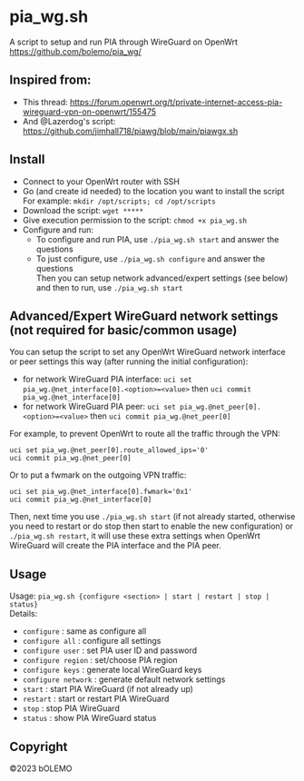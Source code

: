# pia_wg.sh
A script to setup and run PIA through WireGuard on OpenWrt
<br />https://github.com/bolemo/pia_wg/

## Inspired from:
  - This thread: https://forum.openwrt.org/t/private-internet-access-pia-wireguard-vpn-on-openwrt/155475
  - And @Lazerdog's script: https://github.com/jimhall718/piawg/blob/main/piawgx.sh

## Install
  - Connect to your OpenWrt router with SSH
  - Go (and create id needed) to the location you want to install the script
<br /> For example: `mkdir /opt/scripts; cd /opt/scripts`
  - Download the script: `wget *****`
  - Give execution permission to the script: `chmod +x pia_wg.sh`
  - Configure and run:
    - To configure and run PIA, use `./pia_wg.sh start` and answer the questions
    - To just configure, use `./pia_wg.sh configure` and answer the questions
<br /> Then you can setup network advanced/expert settings (see below) and then to run, use `./pia_wg.sh start`

## Advanced/Expert WireGuard network settings (not required for basic/common usage)
You can setup the script to set any OpenWrt WireGuard network interface or peer settings this way (after running the initial configuration):
  - for network WireGuard PIA interface: `uci set pia_wg.@net_interface[0].<option>=<value>` then `uci commit pia_wg.@net_interface[0]`
  - for network WireGuard PIA peer: `uci set pia_wg.@net_peer[0].<option>=<value>` then `uci commit pia_wg.@net_peer[0]`

For example, to prevent OpenWrt to route all the traffic through the VPN:
```
uci set pia_wg.@net_peer[0].route_allowed_ips='0'
uci commit pia_wg.@net_peer[0]
```

Or to put a fwmark on the outgoing VPN traffic:
```
uci set pia_wg.@net_interface[0].fwmark='0x1'
uci commit pia_wg.@net_interface[0]
```

Then, next time you use `./pia_wg.sh start` (if not already started, otherwise you need to restart or do stop then start to enable the new configuration) or `./pia_wg.sh restart`, it will use these extra settings when OpenWrt WireGuard will create the PIA interface and the PIA peer.

## Usage
Usage: `pia_wg.sh {configure <section> | start | restart | stop | status}`
<br/>  Details:
  - `configure`         : same as configure all
  - `configure all`     : configure all settings
  - `configure user`    : set PIA user ID and password
  - `configure region`  : set/choose PIA region
  - `configure keys`    : generate local WireGuard keys
  - `configure network` : generate default network settings
  - `start`             : start PIA WireGuard (if not already up)
  - `restart`           : start or restart PIA WireGuard
  - `stop`              : stop PIA WireGuard
  - `status`            : show PIA WireGuard status

## Copyright
©2023 bOLEMO
